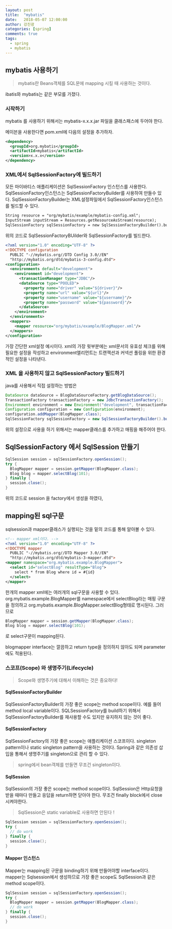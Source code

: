 ```yaml
---
layout: post
title:  "mybatis"
date:   2018-05-07 12:00:00
author: 강진광
categories: [spring]
comments: true
tags:
  - spring
  - mybatis
---
```

## mybatis 사용하기 ##

>mybatis란 Beans객체를 SQL문에 mapping 시킬 때 사용하는 것이다.

ibatis와 mybatis는 같은 부모를 가졌다. 

### 시작하기 ###

mybatis 를 사용하기 위해서는 mybatis-x.x.x.jar 파일을 클래스패스에 두어야 한다.

메이븐을 사용한다면 pom.xml에 다음의 설정을 추가하자.

~~~xml
<dependency>
  <groupId>org.mybatis</groupId>
  <artifactId>mybatis</artifactId>
  <version>x.x.x</version>
</dependency>
~~~

### XML에서 SqlSessionFactory에 빌드하기 ###

모든 마이바티스 애플리케이션은 SqlSessionFactory 인스턴스를 사용한다. SqlSessionFactory인스턴스는 SqlSessionFactoryBuilder를 사용하여 만들수 있다. SqlSessionFactoryBuilder는 XML설정파일에서 SqlSessionFactory인스턴스를 빌드할 수 있다.

~~~xml
String resource = "org/mybatis/example/mybatis-config.xml";
InputStream inputStream = Resources.getResourceAsStream(resource);
SqlSessionFactory sqlSessionFactory = new SqlSessionFactoryBuilder().build(inputStream);
~~~

위의 코드로 SqlSessionFactoryBUilder와 SqlSessionFactory를 빌드한다. 

~~~xml
<?xml version="1.0" encoding="UTF-8" ?>
<!DOCTYPE configuration
  PUBLIC "-//mybatis.org//DTD Config 3.0//EN"
  "http://mybatis.org/dtd/mybatis-3-config.dtd">
<configuration>
  <environments default="development">
    <environment id="development">
      <transactionManager type="JDBC"/>
      <dataSource type="POOLED">
        <property name="driver" value="${driver}"/>
        <property name="url" value="${url}"/>
        <property name="username" value="${username}"/>
        <property name="password" value="${password}"/>
      </dataSource>
    </environment>
  </environments>
  <mappers>
    <mapper resource="org/mybatis/example/BlogMapper.xml"/>
  </mappers>
</configuration>
~~~

가장 간단한 xml설정 예시이다. xml의 가장 윗부분에는 xml문서의 유효성 체크를 
위해 필요한 설정을 작성하고 environment엘리먼트는 트랜잭션과 커넥션 풀링을 위한
환경적인 설정을 나타낸다. 

### XML 을 사용하지 않고 SqlSessionFactory 빌드하기 ###

java를 사용해서 직접 설정하는 방법은

~~~java
DataSource dataSource = BlogDataSourceFactory.getBlogDataSource();
TransactionFactory transactionFactory = new JdbcTransactionFactory();
Environment environment = new Environment("development", transactionFactory, dataSource);
Configuration configuration = new Configuration(environment);
configuration.addMapper(BlogMapper.class);
SqlSessionFactory sqlSessionFactory = new SqlSessionFactoryBuilder().build(configuration);
~~~

위의 설정으로 사용을 하기 위해서는 mapper클래스를 추가하고 매핑을 해주어야 한다.

## SqlSessionFactory 에서 SqlSession 만들기 ##

~~~java
SqlSession session = sqlSessionFactory.openSession();
try {
  BlogMapper mapper = session.getMapper(BlogMapper.class);
  Blog blog = mapper.selectBlog(101);
} finally {
  session.close();
}
~~~

위의 코드로 session 을 factory에서 생성을 하였다,

## mapping된 sql구문 ##

sqlsession과 mapper클래스가 실행되는 것을 밑의 코드를 통해 알아볼 수 있다.

~~~xml
<!-- mapper xml이다. -->
<?xml version="1.0" encoding="UTF-8" ?>
<!DOCTYPE mapper
  PUBLIC "-//mybatis.org//DTD Mapper 3.0//EN"
  "http://mybatis.org/dtd/mybatis-3-mapper.dtd">
<mapper namespace="org.mybatis.example.BlogMapper">
  <select id="selectBlog" resultType="Blog">
    select * from Blog where id = #{id}
  </select>
</mapper>
~~~

한개의 mapper xml에는 여러개의 sql구문을 사용할 수 있다.
org.mybatis.example.BlogMapper를 namespace에서 selectBlog라는 매핑 구문을 정의하고
org.mybatis.example.BlogMapper.selectBlog형태로 명시된다.
그러므로 
~~~java
BlogMapper mapper = session.getMapper(BlogMapper.class);
Blog blog = mapper.selectBlog(101);
~~~
로 select구문이 mapping된다. 

blogmapper interface는 깔끔하고 return type을 정의하지 않아도 되며 parameter에도 적용된다.

### 스코프(Scope) 와 생명주기(Lifecycle) ###

>Scope와 생명주기에 대해서 이해하는 것은 중요하다!

#### SqlSessionFactoryBuilder

SqlSessionFactoryBuilder의 가장 좋은 scope는 method scope이다. 예를 들어 method local variable이다. 
SQLSessionFactory를 build하기 위해서 SqlSessionFactoryBuilder를 재사용할 수도 있지만 유지하지 않는 것이 좋다. 

#### SqlSessionFactory

SqlSessionFactory의 가장 좋은 scope는 애플리케이션 스코프이다. singleton pattern이나 static singleton pattern을 사용하는 것이다. Spring과 같은 의존성 삽입을 통해서 생명주기를 singleton으로 관리 할 수 있다.
>spring에서 bean객체를 만들면 무조건 singleton이다. 

#### SqlSession
SqlSession의 가장 좋은 scope는 method scope이다. SqlSession은 Http요청을 받을 때마다 만들고 응답을 return하면 닫아야 한다. 무조건 finally block에서 close 시켜야한다. 
>SqlSession은 static variable로 사용하면 안된다 !

~~~java
SqlSession session = sqlSessionFactory.openSession();
try {
  // do work
} finally {
  session.close();
}
~~~

#### Mapper 인스턴스 ####

Mapper는 mapping된 구문을 binding하기 위해 만들어야할 interface이다. mapper는 Sqlsession에서 생성하므로 가장 좋은 scope도 SqlSession과 같은 method scope이다. 

~~~java
SqlSession session = sqlSessionFactory.openSession();
try {
  BlogMapper mapper = session.getMapper(BlogMapper.class);
  // do work
} finally {
  session.close();
}
~~~





